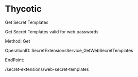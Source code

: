 #     Thycotic


Get Secret Templates

Get Secret Templates valid for web passwords

Method: Get

OperationID: SecretExtensionsService_GetWebSecretTemplates

EndPoint:

/secret-extensions/web-secret-templates
